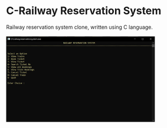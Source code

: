 # C-Railway Reservation System
Railway reservation system clone, written using C language.
<br><br><img src = "https://github.com/adinarad/C-Railway-Reservation-System/blob/master/screeshots/Home.PNG?raw=true" alt_text="Home Page" height="80%" width="80%">
